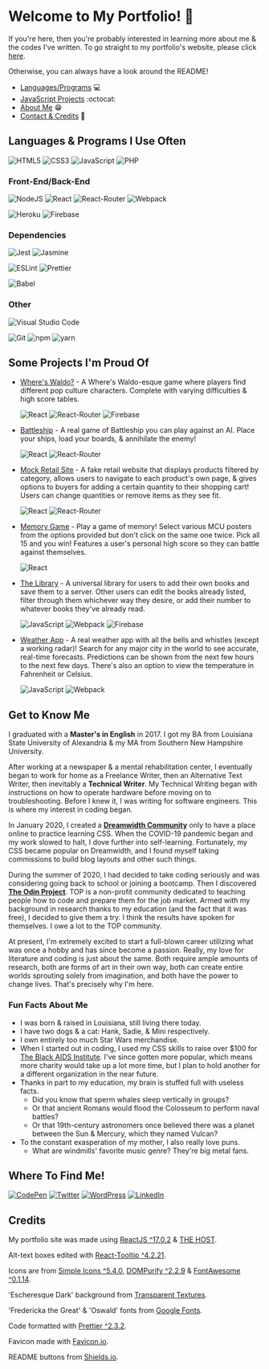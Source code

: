 # Welcome to My Portfolio! :wave:

If you're here, then you're probably interested in learning more about me & the codes I've written. To go straight to my portfolio's website, please click [here](URL).

Otherwise, you can always have a look around the README!

- [Languages/Programs](https://github.com/savwiley/portfolio#languages--programs-i-use-often) :computer:
- [JavaScript Projects](https://github.com/savwiley/portfolio#some-projects-im-proud-of) :octocat:
- [About Me](https://github.com/savwiley/portfolio#get-to-know-me) :grin:
- [Contact & Credits](https://github.com/savwiley/portfolio#where-to-find-me) :speech_balloon:

## Languages & Programs I Use Often

<img alt="HTML5" src="https://img.shields.io/badge/html5-%23E34F26.svg?style=for-the-badge&logo=html5&logoColor=white"/> <img alt="CSS3" src="https://img.shields.io/badge/css3-%231572B6.svg?style=for-the-badge&logo=css3&logoColor=white"/> <img alt="JavaScript" src="https://img.shields.io/badge/javascript-%23323330.svg?style=for-the-badge&logo=javascript&logoColor=%23F7DF1E"/> <img alt="PHP" src="https://img.shields.io/badge/php-%23777BB4.svg?style=for-the-badge&logo=php&logoColor=white"/>

### Front-End/Back-End

<img alt="NodeJS" src="https://img.shields.io/badge/node.js-%2343853D.svg?style=for-the-badge&logo=nodedotjs&logoColor=white"/> <img alt="React" src="https://img.shields.io/badge/react-%2320232a.svg?style=for-the-badge&logo=react&logoColor=%2361DAFB"/> <img alt="React-Router" src="https://img.shields.io/badge/react-router-%2320232a.svg?style=for-the-badge&logo=react-router&logoColor=fc052f"/> <img alt="Webpack" src="https://img.shields.io/badge/webpack-%238DD6F9.svg?style=for-the-badge&logo=webpack&logoColor=black" />

<img alt="Heroku" src="https://img.shields.io/badge/heroku-%23430098.svg?style=for-the-badge&logo=heroku&logoColor=white"/> <img alt="Firebase" src="https://img.shields.io/badge/firebase-%23039BE5.svg?style=for-the-badge&logo=firebase"/>

### Dependencies

<img alt="Jest" src="https://img.shields.io/badge/-jest-%23C21325?style=for-the-badge&logo=jest&logoColor=white"/> <img alt="Jasmine" src="https://img.shields.io/badge/-Jasmine-%238A4182?style=for-the-badge&logo=Jasmine&logoColor=white"/>

<img alt="ESLint" src="https://img.shields.io/badge/ESLint-4B3263?style=for-the-badge&logo=eslint&logoColor=white" /> <img alt="Prettier" src="https://img.shields.io/badge/Prettier-d013d6?style=for-the-badge&logo=prettier&logoColor=white">

<img alt="Babel" src="https://img.shields.io/badge/Babel-F9DC3e?style=for-the-badge&logo=babel&logoColor=black" />


### Other

<img alt="Visual Studio Code" src="https://img.shields.io/badge/VisualStudioCode-0078d7.svg?style=for-the-badge&logo=visual-studio-code&logoColor=white"/>

<img alt="Git" src="https://img.shields.io/badge/git-%23F05033.svg?style=for-the-badge&logo=git&logoColor=white"/> <img alt="npm" src="https://img.shields.io/badge/npm-9e9e9e?style=for-the-badge&logo=npm&logoColor=black" /> <img alt="yarn" src="https://img.shields.io/badge/yarn-363636?style=for-the-badge&logo=yarn&logoColor=08bbcf" />

## Some Projects I'm Proud Of

- [Where's Waldo?](https://github.com/savwiley/waldo) - A Where's Waldo-esque game where players find different pop culture characters. Complete with varying difficulties & high score tables.

  <img alt="React" src="https://img.shields.io/badge/react-%2320232a.svg?style=for-the-badge&logo=react&logoColor=%2361DAFB"/> <img alt="React-Router" src="https://img.shields.io/badge/react-router-%2320232a.svg?style=for-the-badge&logo=react-router&logoColor=fc052f"/> <img alt="Firebase" src="https://img.shields.io/badge/firebase-%23039BE5.svg?style=for-the-badge&logo=firebase"/>

- [Battleship](https://github.com/savwiley/battleship) - A real game of Battleship you can play against an AI. Place your ships, load your boards, & annihilate the enemy!

  <img alt="React" src="https://img.shields.io/badge/react-%2320232a.svg?style=for-the-badge&logo=react&logoColor=%2361DAFB"/> <img alt="React-Router" src="https://img.shields.io/badge/react-router-%2320232a.svg?style=for-the-badge&logo=react-router&logoColor=fc052f"/>

- [Mock Retail Site](https://github.com/savwiley/shopping-cart) - A fake retail website that displays products filtered by category, allows users to navigate to each product's own page, & gives options to buyers for adding a certain quantity to their shopping cart! Users can change quantities or remove items as they see fit.

  <img alt="React" src="https://img.shields.io/badge/react-%2320232a.svg?style=for-the-badge&logo=react&logoColor=%2361DAFB"/> <img alt="React-Router" src="https://img.shields.io/badge/react-router-%2320232a.svg?style=for-the-badge&logo=react-router&logoColor=fc052f"/>

- [Memory Game](https://github.com/savwiley/memoryCard) - Play a game of memory! Select various MCU posters from the options provided but don't click on the same one twice. Pick all 15 and you win! Features a user's personal high score so they can battle against themselves.

  <img alt="React" src="https://img.shields.io/badge/react-%2320232a.svg?style=for-the-badge&logo=react&logoColor=%2361DAFB"/>

- [The Library](https://github.com/savwiley/libraryProject) - A universal library for users to add their own books and save them to a server. Other users can edit the books already listed, filter through them whichever way they desire, or add their number to whatever books they've already read.

  <img alt="JavaScript" src="https://img.shields.io/badge/javascript-%23323330.svg?style=for-the-badge&logo=javascript&logoColor=%23F7DF1E"/> <img alt="Webpack" src="https://img.shields.io/badge/webpack-%238DD6F9.svg?style=for-the-badge&logo=webpack&logoColor=black" /> <img alt="Firebase" src="https://img.shields.io/badge/firebase-%23039BE5.svg?style=for-the-badge&logo=firebase"/>

- [Weather App](https://github.com/savwiley/weather) - A real weather app with all the bells and whistles (except a working radar)! Search for any major city in the world to see accurate, real-time forecasts. Predictions can be shown from the next few hours to the next few days. There's also an option to view the temperature in Fahrenheit or Celsius.

  <img alt="JavaScript" src="https://img.shields.io/badge/javascript-%23323330.svg?style=for-the-badge&logo=javascript&logoColor=%23F7DF1E"/> <img alt="Webpack" src="https://img.shields.io/badge/webpack-%238DD6F9.svg?style=for-the-badge&logo=webpack&logoColor=black" />

## Get to Know Me

I graduated with a **Master's in English** in 2017. I got my BA from Louisiana State University of Alexandria & my MA from Southern New Hampshire University.

After working at a newspaper & a mental rehabilitation center, I eventually began to work for home as a Freelance Writer, then an Alternative Text Writer, then inevitably a **Technical Writer**. My Technical Writing began with instructions on how to operate hardware before moving on to troubleshooting. Before I knew it, I was writing for software engineers. This is where my interest in coding began.

In January 2020, I created a **[Dreamwidth Community](https://killthecake.dreamwidth.org/)** only to have a place online to practice learning CSS. When the COVID-19 pandemic began and my work slowed to halt, I dove further into self-learning. Fortunately, my CSS became popular on Dreamwidth, and I found myself taking commissions to build blog layouts and other such things.

During the summer of 2020, I had decided to take coding seriously and was considering going back to school or joining a bootcamp. Then I discovered **[The Odin Project](https://www.theodinproject.com/)**. TOP is a non-profit community dedicated to teaching people how to code and prepare them for the job market. Armed with my background in research thanks to my education (and the fact that it was free), I decided to give them a try. I think the results have spoken for themselves. I owe a lot to the TOP community.

At present, I'm extremely excited to start a full-blown career utilizing what was once a hobby and has since become a passion. Really, my love for literature and coding is just about the same. Both require ample amounts of research, both are forms of art in their own way, both can create entire worlds sprouting solely from imagination, and both have the power to change lives. That's precisely why I'm here.

### Fun Facts About Me

- I was born & raised in Louisiana, still living there today.
- I have two dogs & a cat: Hank, Sadie, & Mini respectively.
- I own entirely too much Star Wars merchandise.
- When I started out in coding, I used my CSS skills to raise over $100 for [The Black AIDS Institute](https://blackaids.org/). I've since gotten more popular, which means more charity would take up a lot more time, but I plan to hold another for a different organization in the near future.
- Thanks in part to my education, my brain is stuffed full with useless facts. 
  - Did you know that sperm whales sleep vertically in groups?
  - Or that ancient Romans would flood the Colosseum to perform naval battles?
  - Or that 19th-century astronomers once believed there was a planet between the Sun & Mercury, which they named Vulcan?
- To the constant exasperation of my mother, I also really love puns.
  - What are windmills' favorite music genre? They're big metal fans.

## Where To Find Me!

<a href="https://codepen.io/savwiley"><img alt="CodePen" src="https://img.shields.io/badge/CodePen-545454.svg?style=for-the-badge&logo=codepen&logoColor=ffffff"/></a> <a href="https://twitter.com/sav_swiley"><img alt="Twitter" src="https://img.shields.io/badge/Twitter-55e1e6.svg?style=for-the-badge&logo=twitter&logoColor=ffffff"/></a> <a href="https://ergosumwriting.wordpress.com/"><img alt="WordPress" src="https://img.shields.io/badge/WordPress-249a9e.svg?style=for-the-badge&logo=wordpress&logoColor=ffffff"/></a> <a href="https://www.linkedin.com/in/savwiley/"><img alt="LinkedIn" src="https://img.shields.io/badge/LinkedIn-472ca8.svg?style=for-the-badge&logo=linkedin&logoColor=ffffff"/></a>

## Credits

My portfolio site was made using [ReactJS ^17.0.2](https://reactjs.org/) & [THE HOST](URL).

Alt-text boxes edited with [React-Tooltip ^4.2.21](https://www.npmjs.com/package/react-tooltip).

Icons are from [Simple Icons ^5.4.0](https://simpleicons.org/), [DOMPurify ^2.2.9](https://www.npmjs.com/package/dompurify) & [FontAwesome ^0.1.14](https://fontawesome.com/).

'Escheresque Dark' background from [Transparent Textures](https://www.transparenttextures.com/).

'Fredericka the Great' & 'Oswald' fonts from [Google Fonts](https://fonts.google.com/).

Code formatted with [Prettier ^2.3.2](https://prettier.io/).

Favicon made with [Favicon.io](https://favicon.io/).

README buttons from [Shields.io](https://shields.io/).